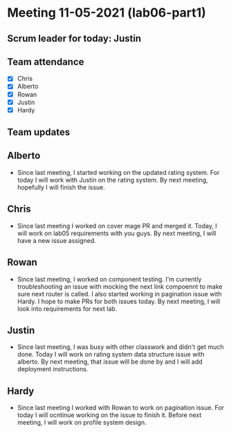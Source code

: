 # Meeting 11-05-2021 (lab06-part1)

## Scrum leader for today: Justin

## Team attendance

- [x] Chris
- [x] Alberto
- [x] Rowan
- [x] Justin
- [x] Hardy

## Team updates

## Alberto

- Since last meeting, I started working on the updated rating system. For today I will work with Justin on the rating system. By next meeting, hopefully I will finish
the issue.
## Chris

- Since last meeting I worked on cover mage PR and merged it. Today, I will work on lab05 requirements with you guys. By next meeting, I will have a new issue assigned.

## Rowan

- Since last meeting, I worked on component testing. I'm currently troubleshooting an issue with mocking the next link compoennt to make
sure next router is called. I also started working in pagination issue with Hardy.
I hope to make PRs for both issues today. By next meeting, I will look into requirements for next lab.

## Justin

- Since last meeting, I was busy with other classwork and didn't get much done. Today I will work on rating system data structure issue with alberto. By next meeting,
that issue will be done by and I will add deployment instructions.

## Hardy
- Since last meeting I worked with Rowan to work on pagination issue. For today I will ocntinue working on the issue to finish it. Before next meeting, I will work
on profile system design.
